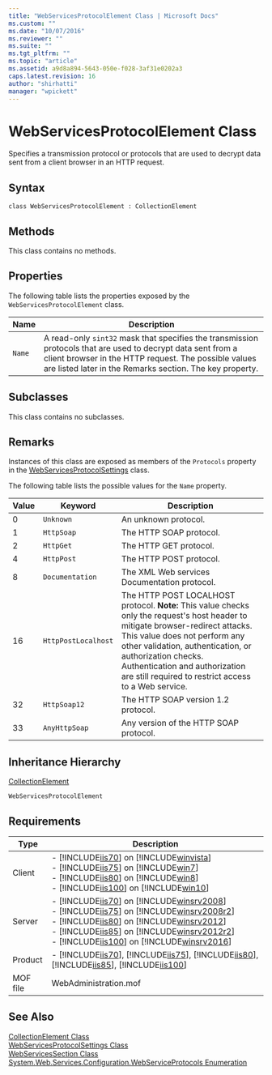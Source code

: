 ```yaml
---
title: "WebServicesProtocolElement Class | Microsoft Docs"
ms.custom: ""
ms.date: "10/07/2016"
ms.reviewer: ""
ms.suite: ""
ms.tgt_pltfrm: ""
ms.topic: "article"
ms.assetid: a9d8a894-5643-050e-f028-3af31e0202a3
caps.latest.revision: 16
author: "shirhatti"
manager: "wpickett"
---
```

# WebServicesProtocolElement Class
Specifies a transmission protocol or protocols that are used to decrypt data sent from a client browser in an HTTP request.  
  
## Syntax  
  
```vbs  
class WebServicesProtocolElement : CollectionElement  
```  
  
## Methods  
 This class contains no methods.  
  
## Properties  
 The following table lists the properties exposed by the `WebServicesProtocolElement` class.  
  
|Name|Description|  
|----------|-----------------|  
|`Name`|A read-only `sint32` mask that specifies the transmission protocols that are used to decrypt data sent from a client browser in the HTTP request. The possible values are listed later in the Remarks section. The key property.|  
  
## Subclasses  
 This class contains no subclasses.  
  
## Remarks  
 Instances of this class are exposed as members of the `Protocols` property in the [WebServicesProtocolSettings](../wmi-provider/webservicesprotocolsettings-class.md) class.  
  
 The following table lists the possible values for the `Name` property.  
  
|Value|Keyword|Description|  
|-----------|-------------|-----------------|  
|0|`Unknown`|An unknown protocol.|  
|1|`HttpSoap`|The HTTP SOAP protocol.|  
|2|`HttpGet`|The HTTP GET protocol.|  
|4|`HttpPost`|The HTTP POST protocol.|  
|8|`Documentation`|The XML Web services Documentation protocol.|  
|16|`HttpPostLocalhost`|The HTTP POST LOCALHOST protocol. **Note:**  This value checks only the request's host header to mitigate browser-redirect attacks. This value does not perform any other validation, authentication, or authorization checks. Authentication and authorization are still required to restrict access to a Web service.|  
|32|`HttpSoap12`|The HTTP SOAP version 1.2 protocol.|  
|33|`AnyHttpSoap`|Any version of the HTTP SOAP protocol.|  
  
## Inheritance Hierarchy  
 [CollectionElement](../wmi-provider/collectionelement-class.md)  
  
 `WebServicesProtocolElement`  
  
## Requirements  
  
|Type|Description|  
|----------|-----------------|  
|Client|-   [!INCLUDE[iis70](../wmi-provider/includes/iis70-md.md)] on [!INCLUDE[winvista](../wmi-provider/includes/winvista-md.md)]<br />-   [!INCLUDE[iis75](../wmi-provider/includes/iis75-md.md)] on [!INCLUDE[win7](../wmi-provider/includes/win7-md.md)]<br />-   [!INCLUDE[iis80](../wmi-provider/includes/iis80-md.md)] on [!INCLUDE[win8](../wmi-provider/includes/win8-md.md)]<br />-   [!INCLUDE[iis100](../wmi-provider/includes/iis100-md.md)] on [!INCLUDE[win10](../wmi-provider/includes/win10-md.md)]|  
|Server|-   [!INCLUDE[iis70](../wmi-provider/includes/iis70-md.md)] on [!INCLUDE[winsrv2008](../wmi-provider/includes/winsrv2008-md.md)]<br />-   [!INCLUDE[iis75](../wmi-provider/includes/iis75-md.md)] on [!INCLUDE[winsrv2008r2](../wmi-provider/includes/winsrv2008r2-md.md)]<br />-   [!INCLUDE[iis80](../wmi-provider/includes/iis80-md.md)] on [!INCLUDE[winsrv2012](../wmi-provider/includes/winsrv2012-md.md)]<br />-   [!INCLUDE[iis85](../wmi-provider/includes/iis85-md.md)] on [!INCLUDE[winsrv2012r2](../wmi-provider/includes/winsrv2012r2-md.md)]<br />-   [!INCLUDE[iis100](../wmi-provider/includes/iis100-md.md)] on [!INCLUDE[winsrv2016](../wmi-provider/includes/winsrv2016-md.md)]|  
|Product|-   [!INCLUDE[iis70](../wmi-provider/includes/iis70-md.md)], [!INCLUDE[iis75](../wmi-provider/includes/iis75-md.md)], [!INCLUDE[iis80](../wmi-provider/includes/iis80-md.md)], [!INCLUDE[iis85](../wmi-provider/includes/iis85-md.md)], [!INCLUDE[iis100](../wmi-provider/includes/iis100-md.md)]|  
|MOF file|WebAdministration.mof|  
  
## See Also  
 [CollectionElement Class](../wmi-provider/collectionelement-class.md)   
 [WebServicesProtocolSettings Class](../wmi-provider/webservicesprotocolsettings-class.md)   
 [WebServicesSection Class](../wmi-provider/webservicessection-class.md)   
 [System.Web.Services.Configuration.WebServiceProtocols Enumeration](http://go.microsoft.com/fwlink/?LinkId=69314)